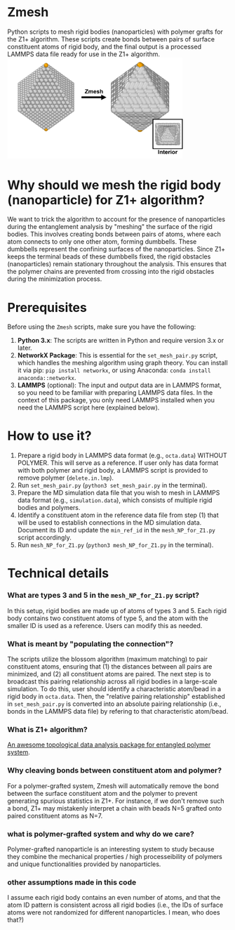 # Zmesh
Python scripts to mesh rigid bodies (nanoparticles) with polymer grafts for the Z1+ algorithm. These scripts create bonds between pairs of surface constituent atoms of rigid body, and the final output is a processed LAMMPS data file ready for use in the Z1+ algorithm.
<img src="illustration.png" alt="" width="400"/>
# Why should we mesh the rigid body (nanoparticle) for Z1+ algorithm?
We want to trick the algorithm to account for the presence of nanoparticles during the entanglement analysis by "meshing" the surface of the rigid bodies. This involves creating bonds between pairs of atoms, where each atom connects to only one other atom, forming dumbbells. These dumbbells represent the confining surfaces of the nanoparticles. Since Z1+ keeps the terminal beads of these dumbbells fixed, the rigid obstacles (nanoparticles) remain stationary throughout the analysis.  This ensures that the polymer chains are prevented from crossing into the rigid obstacles during the minimization process.

# Prerequisites

Before using the `Zmesh` scripts, make sure you have the following:

1. **Python 3.x**: The scripts are written in Python and require version 3.x or later.
2. **NetworkX Package**: This is essential for the `set_mesh_pair.py` script, which handles the meshing algorithm using graph theory. You can install it via pip: `pip install networkx`, or using Anaconda: `conda install anaconda::networkx`.
3. **LAMMPS** (optional): The input and output data are in LAMMPS format, so you need to be familiar with preparing LAMMPS data files. In the context of this package, you only need LAMMPS installed when you need the LAMMPS script here (explained below).


# How to use it?
1. Prepare a rigid body in LAMMPS data format (e.g., `octa.data`) WITHOUT POLYMER. This will serve as a reference. If user only has data format with both polymer and rigid body, a LAMMPS script is provided to remove polymer (`delete.in.lmp`). 
2. Run `set_mesh_pair.py` (`python3 set_mesh_pair.py` in the terminal).
3. Prepare the MD simulation data file that you wish to mesh in LAMMPS data format (e.g., `simulation.data`), which consists of multiple rigid bodies and polymers.
4. Identify a constituent atom in the reference data file from step (1) that will be used to establish connections in the MD simulation data. Document its ID and update the `min_ref_id` in the `mesh_NP_for_Z1.py` script accordingly.
5. Run `mesh_NP_for_Z1.py`  (`python3 mesh_NP_for_Z1.py` in the terminal).

# Technical details
### What are types 3 and 5 in the `mesh_NP_for_Z1.py` script?
In this setup, rigid bodies are made up of atoms of types 3 and 5. Each rigid body contains two constituent atoms of type 5, and the atom with the smaller ID is used as a reference. Users can modify this as needed.

### What is meant by "populating the connection"?
The scripts utilize the blossom algorithm (maximum matching) to pair constituent atoms, ensuring that (1) the distances between all pairs are minimized, and (2) all constituent atoms are paired. The next step is to broadcast this pairing relationship across all rigid bodies in a large-scale simulation. To do this, user should identify a characteristic atom/bead in a rigid body in `octa.data`. Then, the "relative pairing relationship" established in `set_mesh_pair.py` is converted into an absolute pairing relationship (i.e., bonds in the LAMMPS data file) by refering to that characteristic atom/bead.

### What is Z1+ algorithm?
[An awesome topological data analysis package for entangled polymer system](https://doi.org/10.1016/j.cpc.2022.108567).

### Why cleaving bonds between constituent atom and polymer?
For a polymer-grafted system, Zmesh will automatically remove the bond between the surface constituent atom and the polymer to prevent generating spurious statistics in Z1+. For instance, if we don't remove such a bond, Z1+ may mistakenly interpret a chain with beads N=5 grafted onto paired constituent atoms as N=7.
### what is polymer-grafted system and why do we care?
Polymer-grafted nanoparticle is an interesting system to study because they combine the mechanical properties / high processeibility of polymers and unique functionalities provided by nanoparticles.
### other assumptions made in this code
I assume each rigid body contains an even number of atoms, and that the atom ID pattern is consistent across all rigid bodies (i.e., the IDs of surface atoms were not randomized for different nanoparticles. I mean, who does that?)
